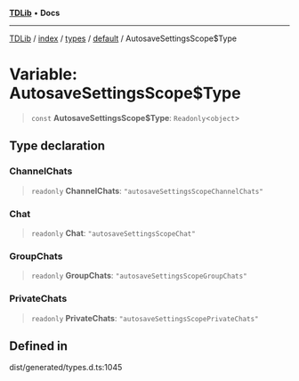 [**TDLib**](../../../../../../README.md) • **Docs**

***

[TDLib](../../../../../../modules.md) / [index](../../../../../README.md) / [types](../../../README.md) / [default](../README.md) / AutosaveSettingsScope$Type

# Variable: AutosaveSettingsScope$Type

> `const` **AutosaveSettingsScope$Type**: `Readonly`\<`object`\>

## Type declaration

### ChannelChats

> `readonly` **ChannelChats**: `"autosaveSettingsScopeChannelChats"`

### Chat

> `readonly` **Chat**: `"autosaveSettingsScopeChat"`

### GroupChats

> `readonly` **GroupChats**: `"autosaveSettingsScopeGroupChats"`

### PrivateChats

> `readonly` **PrivateChats**: `"autosaveSettingsScopePrivateChats"`

## Defined in

dist/generated/types.d.ts:1045
